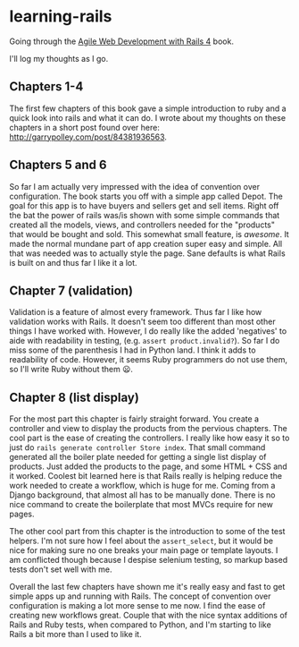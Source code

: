 # learning-rails

Going through the [Agile Web Development with Rails 4](http://pragprog.com/book/rails4/agile-web-development-with-rails-4) book.

I'll log my thoughts as I go.

## Chapters 1-4

The first few chapters of this book gave a simple introduction to ruby and a quick look into rails and what it can do.  I wrote about my thoughts on these chapters in a short post found over here: http://garrypolley.com/post/84381936563.

## Chapters 5 and 6

So far I am actually very impressed with the idea of convention over configuration.  The book starts you off with a simple app called Depot.  The goal for this app is to have buyers and sellers get and sell items.  Right off the bat the power of rails was/is shown with some simple commands that created all the models, views, and controllers needed for the "products" that would be bought and sold.  This somewhat small feature, is _awesome_.  It made the normal mundane part of app creation super easy and simple.  All that was needed was to actually style the page. Sane defaults is what Rails is built on and thus far I like it a lot.

## Chapter 7 (validation)

Validation is a feature of almost every framework.  Thus far I like how validation works with Rails.  It doesn't seem too different than most other things I have worked with.  However, I do really like the added 'negatives' to aide with readability in testing, (e.g. `assert product.invalid?`).  So far I do miss some of the parenthesis I had in Python land.  I think it adds to readability of code.  However, it seems Ruby programmers do not use them, so I'll write Ruby without them :frowning:.

## Chapter 8 (list display)

For the most part this chapter is fairly straight forward.  You create a controller and view to display the products from the pervious chapters. The cool part is the ease of creating the controllers.  I really like how easy it so to just do `rails generate controller Store index`.  That small command generated all the boiler plate needed for getting a single list display of products.  Just added the products to the page, and some HTML + CSS and it worked.  Coolest bit learned here is that Rails really is helping reduce the work needed to create a workflow, which is huge for me.  Coming from a Django background, that almost all has to be manually done. There is no nice command to create the boilerplate that most MVCs require for new pages.

The other cool part from this chapter is the introduction to some of the test helpers.  I'm not sure how I feel about the `assert_select`, but it would be nice for making sure no one breaks your main page or template layouts.  I am conflicted though because I despise selenium testing, so markup based tests don't set well with me.

Overall the last few chapters have shown me it's really easy and fast to get simple apps up and running with Rails. The concept of convention over configuration is making a lot more sense to me now.  I find the ease of creating new workflows great.  Couple that with the nice syntax additions of Rails and Ruby tests, when compared to Python, and I'm starting to like Rails a bit more than I used to like it.
